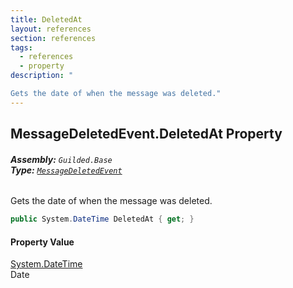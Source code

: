 ```yaml
---
title: DeletedAt
layout: references
section: references
tags:
  - references
  - property
description: "

Gets the date of when the message was deleted."
---
```


## MessageDeletedEvent.DeletedAt Property
###### **Assembly:** `Guilded.Base`<br/>**Type:** [`MessageDeletedEvent`](MessageDeletedEvent.md 'Guilded.Base.Events.MessageDeletedEvent')

Gets the date of when the message was deleted.

```csharp
public System.DateTime DeletedAt { get; }
```

#### Property Value
[System.DateTime](https://docs.microsoft.com/en-us/dotnet/api/System.DateTime 'System.DateTime')  
Date